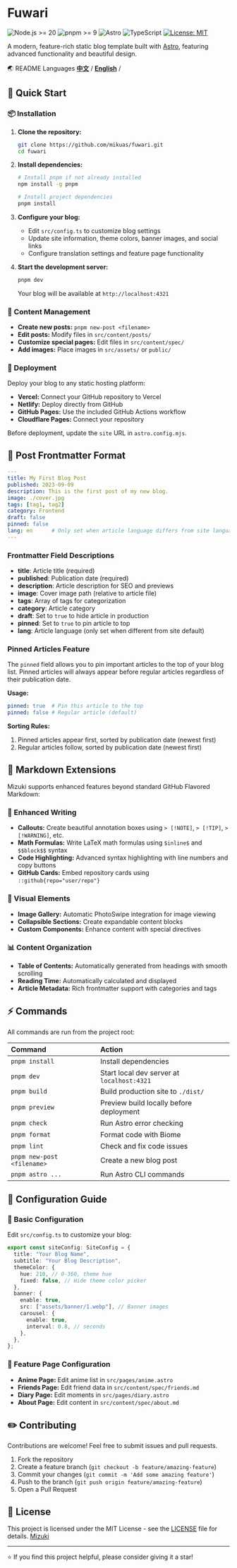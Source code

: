 # Fuwari  
![Node.js >= 20](https://img.shields.io/badge/node.js-%3E%3D20-brightgreen) 
![pnpm >= 9](https://img.shields.io/badge/pnpm-%3E%3D9-blue) 
![Astro](https://img.shields.io/badge/Astro-5.12.8-orange)
![TypeScript](https://img.shields.io/badge/TypeScript-5.9.2-blue)
[![License: MIT](https://img.shields.io/badge/License-MIT-yellow.svg)](https://opensource.org/licenses/MIT)

A modern, feature-rich static blog template built with [Astro](https://astro.build), featuring advanced functionality and beautiful design.

🌏 README Languages
[**中文**](README.md) /
[**English**](README.en.md) /

## 🚀 Quick Start

### 📦 Installation

1. **Clone the repository:**
   ```bash
   git clone https://github.com/mikuas/fuwari.git
   cd fuwari
   ```

2. **Install dependencies:**
   ```bash
   # Install pnpm if not already installed
   npm install -g pnpm
   
   # Install project dependencies
   pnpm install
   ```

3. **Configure your blog:**
   - Edit `src/config.ts` to customize blog settings
   - Update site information, theme colors, banner images, and social links
   - Configure translation settings and feature page functionality

4. **Start the development server:**
   ```bash
   pnpm dev
   ```
   Your blog will be available at `http://localhost:4321`

### 📝 Content Management

- **Create new posts:** `pnpm new-post <filename>`
- **Edit posts:** Modify files in `src/content/posts/`
- **Customize special pages:** Edit files in `src/content/spec/`
- **Add images:** Place images in `src/assets/` or `public/`

### 🚀 Deployment

Deploy your blog to any static hosting platform:

- **Vercel:** Connect your GitHub repository to Vercel
- **Netlify:** Deploy directly from GitHub
- **GitHub Pages:** Use the included GitHub Actions workflow
- **Cloudflare Pages:** Connect your repository

Before deployment, update the `site` URL in `astro.config.mjs`.

## 📝 Post Frontmatter Format

```yaml
---
title: My First Blog Post
published: 2023-09-09
description: This is the first post of my new blog.
image: ./cover.jpg
tags: [tag1, tag2]
category: Frontend
draft: false
pinned: false
lang: en      # Only set when article language differs from site language in config.ts
---
```

### Frontmatter Field Descriptions

- **title**: Article title (required)
- **published**: Publication date (required)
- **description**: Article description for SEO and previews
- **image**: Cover image path (relative to article file)
- **tags**: Array of tags for categorization
- **category**: Article category
- **draft**: Set to `true` to hide article in production
- **pinned**: Set to `true` to pin article to top
- **lang**: Article language (only set when different from site default)

### Pinned Articles Feature

The `pinned` field allows you to pin important articles to the top of your blog list. Pinned articles will always appear before regular articles regardless of their publication date.

**Usage:**
```yaml
pinned: true  # Pin this article to the top
pinned: false # Regular article (default)
```

**Sorting Rules:**
1. Pinned articles appear first, sorted by publication date (newest first)
2. Regular articles follow, sorted by publication date (newest first)

## 🧩 Markdown Extensions

Mizuki supports enhanced features beyond standard GitHub Flavored Markdown:

### 📝 Enhanced Writing
- **Callouts:** Create beautiful annotation boxes using `> [!NOTE]`, `> [!TIP]`, `> [!WARNING]`, etc.
- **Math Formulas:** Write LaTeX math formulas using `$inline$` and `$$block$$` syntax
- **Code Highlighting:** Advanced syntax highlighting with line numbers and copy buttons
- **GitHub Cards:** Embed repository cards using `::github{repo="user/repo"}`

### 🎨 Visual Elements
- **Image Gallery:** Automatic PhotoSwipe integration for image viewing
- **Collapsible Sections:** Create expandable content blocks
- **Custom Components:** Enhance content with special directives

### 📊 Content Organization
- **Table of Contents:** Automatically generated from headings with smooth scrolling
- **Reading Time:** Automatically calculated and displayed
- **Article Metadata:** Rich frontmatter support with categories and tags

## ⚡ Commands

All commands are run from the project root:

| Command                    | Action                                   |
|:---------------------------|:-----------------------------------------|
| `pnpm install`             | Install dependencies                     |
| `pnpm dev`                 | Start local dev server at `localhost:4321` |
| `pnpm build`               | Build production site to `./dist/`       |
| `pnpm preview`             | Preview build locally before deployment  |
| `pnpm check`               | Run Astro error checking                 |
| `pnpm format`              | Format code with Biome                   |
| `pnpm lint`                | Check and fix code issues                |
| `pnpm new-post <filename>` | Create a new blog post                   |
| `pnpm astro ...`           | Run Astro CLI commands                   |

## 🎯 Configuration Guide

### 🔧 Basic Configuration

Edit `src/config.ts` to customize your blog:

```typescript
export const siteConfig: SiteConfig = {
  title: "Your Blog Name",
  subtitle: "Your Blog Description",
  themeColor: {
    hue: 210, // 0-360, theme hue
    fixed: false, // Hide theme color picker
  },
  banner: {
    enable: true,
    src: ["assets/banner/1.webp"], // Banner images
    carousel: {
      enable: true,
      interval: 0.8, // seconds
    },
  },
};
```

### 📱 Feature Page Configuration

- **Anime Page:** Edit anime list in `src/pages/anime.astro`
- **Friends Page:** Edit friend data in `src/content/spec/friends.md`
- **Diary Page:** Edit moments in `src/pages/diary.astro`
- **About Page:** Edit content in `src/content/spec/about.md`

## ✏️ Contributing

Contributions are welcome! Feel free to submit issues and pull requests.

1. Fork the repository
2. Create a feature branch (`git checkout -b feature/amazing-feature`)
3. Commit your changes (`git commit -m 'Add some amazing feature'`)
4. Push to the branch (`git push origin feature/amazing-feature`)
5. Open a Pull Request

## 📄 License

This project is licensed under the MIT License - see the [LICENSE](LICENSE) file for details.
[Mizuki](https://github.com/matsuzaka-yuki/mizuki)

---

⭐ If you find this project helpful, please consider giving it a star!